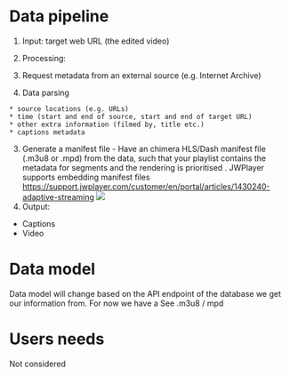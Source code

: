 # Data pipeline
1. Input: target web URL (the edited video)

2. Processing:

  1. Request metadata from an external source (e.g. Internet Archive)
  2. Data parsing
  
    * source locations (e.g. URLs)
    * time (start and end of source, start and end of target URL)
    * other extra information (filmed by, title etc.)
    * captions metadata

  3. Generate a manifest file - Have an chimera HLS/Dash manifest file (.m3u8 or .mpd) from the data, such that your playlist contains the metadata for segments and the rendering is prioritised . JWPlayer supports embedding manifest files https://support.jwplayer.com/customer/en/portal/articles/1430240-adaptive-streaming
![](https://developer.apple.com/library/content/referencelibrary/GettingStarted/AboutHTTPLiveStreaming/Art/stream_playlists_2x.png)
3. Output:
  * Captions
  * Video

# Data model
Data model will change based on the API endpoint of the database we get our information from. For now we have a 
See .m3u8 / mpd

# Users needs
Not considered